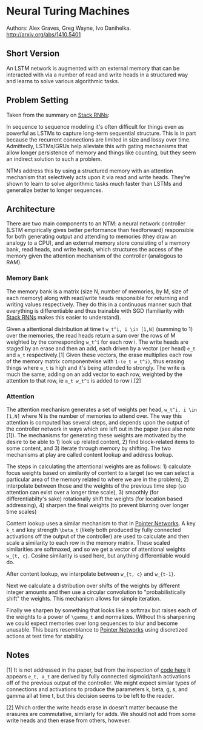 # Neural Turing Machines

Authors: Alex Graves, Greg Wayne, Ivo Danihelka. http://arxiv.org/abs/1410.5401

## Short Version

An LSTM network is augmented with an external memory that can be interacted with via a number of read and write heads in a structured way and learns to solve various algorithmic tasks.

## Problem Setting

Taken from the summary on [Stack RNNs](1503.01007.md):

In sequence to sequence modeling it's often difficult for things even as powerful as LSTMs to capture long-term sequential structure. This is in part because the recurrent connections are limited in size and lossy over time. Admittedly, LSTMs/GRUs help alleviate this with gating mechanisms that allow longer persistence of memory and things like counting, but they seem an indirect solution to such a problem.

NTMs address this by using a structured memory with an attention mechanism that selectively acts upon it via read and write heads. They're shown to learn to solve algorithmic tasks much faster than LSTMs and generalize better to longer sequences.

## Architecture

There are two main components to an NTM: a neural network controller (LSTM empirically gives better performance than feedforward) responsible for both generating output and attending to memories (they draw an analogy to a CPU), and an external memory store consisting of a memory bank, read heads, and write heads, which structures the access of the memory given the attention mechanism of the controller (analogous to RAM).

### Memory Bank
The memory bank is a matrix (size N, number of memories, by M, size of each memory) along with read/write heads responsible for returning and writing values respectively. They do this in a continuous manner such that everything is differentiable and thus trainable with SGD (familiarity with [Stack RNNs](1503.01007.md) makes this easier to understand).

Given a attentional distribution at time t `w_t^i, i \in [1,N]` (summing to 1) over the memories, the read heads return a sum over the rows of M weighted by the corresponding `w_t^i` for each row i. The write heads are staged by an erase and then an add, each driven by a vector (per head) `e_t` and `a_t` respectively.\[1\] Given these vectors, the erase multiplies each row of the memory matrix componentwise with `1-(e_t w_t^i)`, thus erasing things where `e_t` is high and it's being attended to strongly. The write is much the same, adding on an add vector to each row, weighted by the attention to that row, ie `a_t w_t^i` is added to row i.\[2\]

### Attention

The attention mechanism generates a set of weights per head, `w_t^i, i \in [1,N]` where N is the number of memories to attend over. The way this attention is computed has several steps, and depends upon the output of the controller network in ways which are left out in the paper (see also note \[1\]). The mechanisms for generating these weights are motivated by the desire to be able to 1) look up related content, 2) find block-related items to some content, and 3) iterate through memory by shifting. The two mechanisms at play are called content lookup and address lookup.

The steps in calculating the attentional weights are as follows: 1) calculate focus weights based on similarity of content to a target (so we can select a particular area of the memory related to where we are in the problem), 2) interpolate between those and the weights of the previous time step (so attention can exist over a longer time scale), 3) smoothly (for differentiabilty's sake) rotationally shift the weights (for location based addressing), 4) sharpen the final weights (to prevent blurring over longer time scales)

Content lookup uses a similar mechanism to that in [Pointer Networks](1506.03134.md). A key `k_t` and key strength `\beta_t` (likely both produced by fully connected activations off the output of the controller) are used to calculate and then scale a similarity to each row in the memory matrix. These scaled similarities are softmaxed, and so we get a vector of attentional weights `w_{t, c}`. Cosine similarity is used here, but anything differentiable would do.

After content lookup, we interpolate between `w_{t, c}` and `w_{t-1}`.

Next we calculate a distribution over shifts of the weights by different integer amounts and then use a circular convolution to "probabilistically shift" the weights. This mechanism allows for simple iteration.

Finally we sharpen by something that looks like a softmax but raises each of the weights to a power of `\gamma_t` and normalizes. Without this sharpening we could expect memories over long sequences to blur and become unusable. This bears resemblance to [Pointer Networks](1506.03134.md) using discretized actions at test time for stability.

## Notes

\[1\] It is not addressed in the paper, but from the inspection of [code here](https://github.com/carpedm20/NTM-tensorflow/blob/master/ntm_cell.py) it appears `e_t, a_t` are derived by fully connected sigmoid/tanh activations off of the previous output of the controller. We might expect similar types of connections and activations to produce the parameters k, beta, g, s, and gamma all at time t, but this decision seems to be left to the reader.

\[2\] Which order the write heads erase in doesn't matter because the erasures are commutative, similarly for adds. We should not add from some write heads and then erase from others, however.
